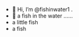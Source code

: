 - 👋 Hi, I’m @fishinwater1 .
- 👋 a fish in the water ......
- a little fish
- a fish
<!---
fishinwater1/fishinwater1 is a ✨ special ✨ repository because its `README.md` (this file) appears on your GitHub profile.
You can click the Preview link to take a look at your changes.
--->
